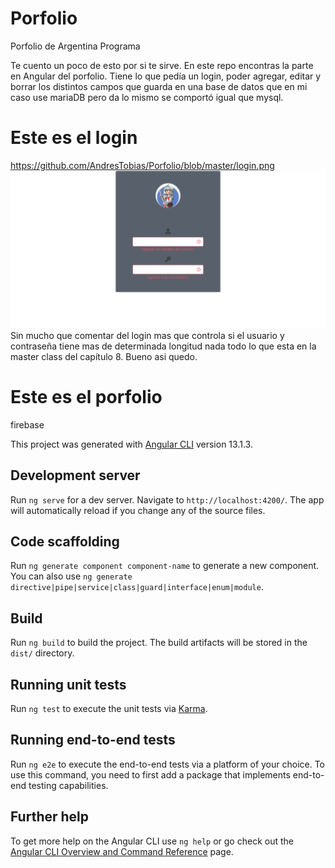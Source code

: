 # Porfolio 
Porfolio de Argentina Programa

Te cuento un poco de esto por si te sirve.
En este repo encontras la parte en Angular del porfolio.
Tiene lo que pedía un login, poder agregar, editar y borrar los distintos campos que guarda en una base de datos que en mi caso use mariaDB pero da lo mismo se comportó igual que mysql.

# Este es el login
https://github.com/AndresTobias/Porfolio/blob/master/login.png
![Screenshot](https://github.com/AndresTobias/Porfolio/blob/master/login.png)
Sin mucho que comentar del login mas que controla si el usuario y contraseña tiene mas de determinada longitud nada todo lo que esta en la master class del capítulo 8. Bueno asi quedo.




# Este es el porfolio


firebase

This project was generated with [Angular CLI](https://github.com/angular/angular-cli) version 13.1.3.

## Development server

Run `ng serve` for a dev server. Navigate to `http://localhost:4200/`. The app will automatically reload if you change any of the source files.

## Code scaffolding

Run `ng generate component component-name` to generate a new component. You can also use `ng generate directive|pipe|service|class|guard|interface|enum|module`.

## Build

Run `ng build` to build the project. The build artifacts will be stored in the `dist/` directory.

## Running unit tests

Run `ng test` to execute the unit tests via [Karma](https://karma-runner.github.io).

## Running end-to-end tests

Run `ng e2e` to execute the end-to-end tests via a platform of your choice. To use this command, you need to first add a package that implements end-to-end testing capabilities.

## Further help

To get more help on the Angular CLI use `ng help` or go check out the [Angular CLI Overview and Command Reference](https://angular.io/cli) page.
